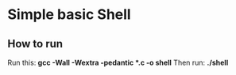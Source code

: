 # Simple basic Shell
## How to run

Run this: __gcc -Wall -Wextra -pedantic *.c -o shell__
Then run: __./shell__

